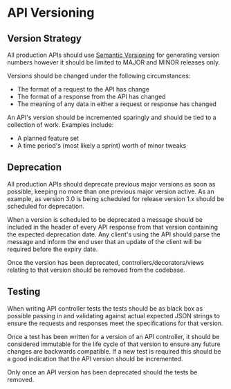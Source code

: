 # API Versioning

## Version Strategy

All production APIs should use [Semantic Versioning](http://semver.org/) for
generating version numbers however it should be limited to MAJOR and MINOR
releases only.

Versions should be changed under the following circumstances:
  * The format of a request to the API has change
  * The format of a response from the API has changed
  * The meaning of any data in either a request or response has changed

An API's version should be incremented sparingly and should be tied to a
collection of work. Examples include:
  * A planned feature set
  * A time period's (most likely a sprint) worth of minor tweaks

## Deprecation

All production APIs should deprecate previous major versions as soon as
possible, keeping no more than one previous major version active. As an
example, as version 3.0 is being scheduled for release version 1.x should
be scheduled for deprecation.

When a version is scheduled to be deprecated a message should be included
in the header of every API response from that version containing the
expected deprecation date. Any client's using the API should parse the
message and inform the end user that an update of the client will be required
before the expiry date.

Once the version has been deprecated, controllers/decorators/views relating to
that version should be removed from the codebase.

## Testing

When writing API controller tests the tests should be as black box as possible
passing in and validating against actual expected JSON strings to ensure the
requests and responses meet the specifications for that version.

Once a test has been written for a version of an API controller, it should be considered
immutable for the life cycle of that version to ensure any future changes are backwards
compatible. If a new test is required this should be a good indication that the API
version should be incremented.

Only once an API version has been deprecated should the tests be removed.